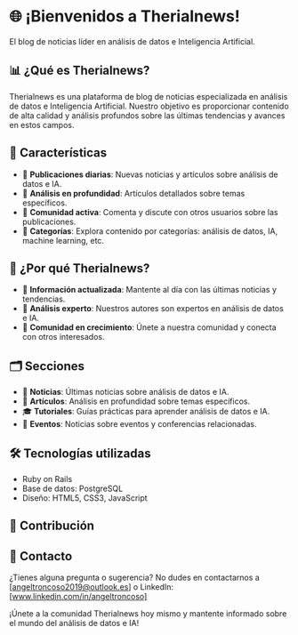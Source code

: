 # 🌐 ¡Bienvenidos a Therialnews! 
El blog de noticias líder en análisis de datos e Inteligencia Artificial.

## 📊 ¿Qué es Therialnews?
Therialnews es una plataforma de blog de noticias especializada en análisis de datos e Inteligencia Artificial. Nuestro objetivo es proporcionar contenido de alta calidad y análisis profundos sobre las últimas tendencias y avances en estos campos.

## 🚀 Características
- 📰 **Publicaciones diarias**: Nuevas noticias y artículos sobre análisis de datos e IA.
- 🧠 **Análisis en profundidad**: Artículos detallados sobre temas específicos.
- 💬 **Comunidad activa**: Comenta y discute con otros usuarios sobre las publicaciones.
- 📂 **Categorías**: Explora contenido por categorías: análisis de datos, IA, machine learning, etc.

## 🤔 ¿Por qué Therialnews?
- 📅 **Información actualizada**: Mantente al día con las últimas noticias y tendencias.
- 🏅 **Análisis experto**: Nuestros autores son expertos en análisis de datos e IA.
- 👥 **Comunidad en crecimiento**: Únete a nuestra comunidad y conecta con otros interesados.

## 🗂️ Secciones
- 📰 **Noticias**: Últimas noticias sobre análisis de datos e IA.
- 📑 **Artículos**: Análisis en profundidad sobre temas específicos.
- 🎓 **Tutoriales**: Guías prácticas para aprender análisis de datos e IA.
- 🎉 **Eventos**: Noticias sobre eventos y conferencias relacionadas.

## 🛠️ Tecnologías utilizadas
- Ruby on Rails
- Base de datos: PostgreSQL
- Diseño: HTML5, CSS3, JavaScript

## 🤝 Contribución

## 📧 Contacto
¿Tienes alguna pregunta o sugerencia? No dudes en contactarnos a [angeltroncoso2019@outlook.es] o LinkedIn: [www.linkedin.com/in/angeltroncoso]

¡Únete a la comunidad Therialnews hoy mismo y mantente informado sobre el mundo del análisis de datos e IA!
